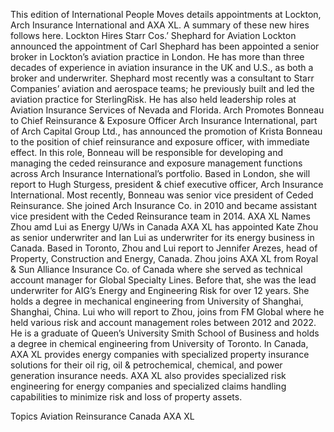 This edition of International People Moves details appointments at Lockton, Arch Insurance International and AXA XL.
A summary of these new hires follows here.
Lockton Hires Starr Cos.’ Shephard for Aviation
Lockton announced the appointment of Carl Shephard has been appointed a senior broker in Lockton’s aviation practice in London. He has more than three decades of experience in aviation insurance in the UK and U.S., as both a broker and underwriter.
Shephard most recently was a consultant to Starr Companies’ aviation and aerospace teams; he previously built and led the aviation practice for SterlingRisk. He has also held leadership roles at Aviation Insurance Services of Nevada and Florida.
Arch Promotes Bonneau to Chief Reinsurance & Exposure Officer
Arch Insurance International, part of Arch Capital Group Ltd., has announced the promotion of Krista Bonneau to the position of chief reinsurance and exposure officer, with immediate effect.
In this role, Bonneau will be responsible for developing and managing the ceded reinsurance and exposure management functions across Arch Insurance International’s portfolio. Based in London, she will report to Hugh Sturgess, president & chief executive officer, Arch Insurance International.
Most recently, Bonneau was senior vice president of Ceded Reinsurance. She joined Arch Insurance Co. in 2010 and became assistant vice president with the Ceded Reinsurance team in 2014.
AXA XL Names Zhou amd Lui as Energy U/Ws in Canada
AXA XL has appointed Kate Zhou as senior underwriter and Ian Lui as underwriter for its energy business in Canada. Based in Toronto, Zhou and Lui report to Jennifer Arezes, head of Property, Construction and Energy, Canada.
Zhou joins AXA XL from Royal & Sun Alliance Insurance Co. of Canada where she served as technical account manager for Global Specialty Lines. Before that, she was the lead underwriter for AIG’s Energy and Engineering Risk for over 12 years. She holds a degree in mechanical engineering from University of Shanghai, Shanghai, China.
Lui who will report to Zhou, joins from FM Global where he held various risk and account management roles between 2012 and 2022. He is a graduate of Queen’s University Smith School of Business and holds a degree in chemical engineering from University of Toronto.
In Canada, AXA XL provides energy companies with specialized property insurance solutions for their oil rig, oil & petrochemical, chemical, and power generation insurance needs. AXA XL also provides specialized risk engineering for energy companies and specialized claims handling capabilities to minimize risk and loss of property assets.

Topics
Aviation
Reinsurance
Canada
AXA XL
